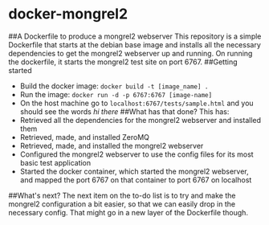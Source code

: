 # docker-mongrel2
##A Dockerfile to produce a mongrel2 webserver
This repository is a simple Dockerfile that starts at the debian base image and installs all the necessary dependencies to get the mongrel2 webserver up and running.
On running the dockerfile, it starts the mongrel2 test site on port 6767.
##Getting started
* Build the docker image: `docker build -t [image_name] .`
* Run the image: `docker run -d -p 6767:6767 [image-name]`
* On the host machine go to `localhost:6767/tests/sample.html` and you should see the words *hi there*
##What has that done?
This has:
* Retrieved all the dependencies for the mongrel2 webserver and installed them
* Retrieved, made, and installed ZeroMQ
* Retrieved, made, and installed the mongrel2 webserver
* Configured the mongrel2 webserver to use the config files for its most basic test application
* Started the docker container, which started the mongrel2 webserver, and mapped the port 6767 on that container to port 6767 on localhost

##What's next?
The next item on the to-do list is to try and make the mongrel2 configuration a bit easier, so that we can easily drop in the necessary config. That might go in a new layer of the Dockerfile though.

